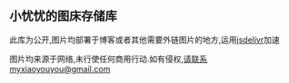 ## 小忧忧的图床存储库
此库为公开,图片均部署于博客或者其他需要外链图片的地方,运用[jsdelivr](https://cdn.jsdelivr.net)加速

图片均来源于网络,未行使任何商用行动.如有侵权,请联系myxiaoyouyou@gmail.com
